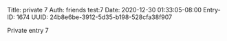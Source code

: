 Title: private 7
Auth: friends test:7
Date: 2020-12-30 01:33:05-08:00
Entry-ID: 1674
UUID: 24b8e6be-3912-5d35-b198-528cfa38f907

Private entry 7